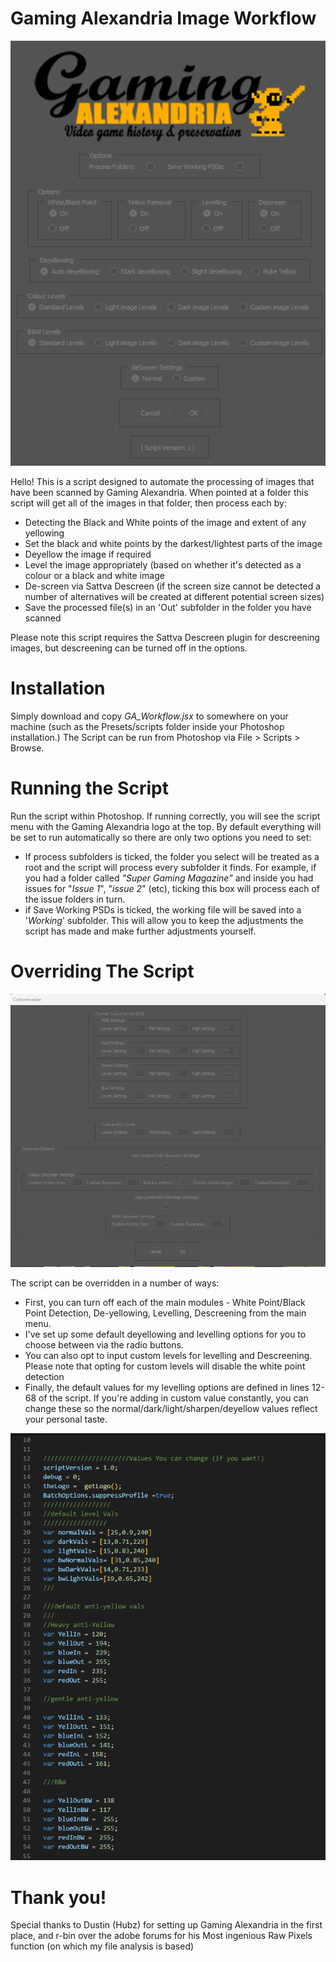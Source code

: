 # Gaming Alexandria Image Workflow 

![Screenshot of the script menu](https://github.com/Mechafatnick/GA-Image-Workflow/blob/main/Screenshot.png)

Hello! This is a script designed to automate the processing of images that have been scanned by Gaming Alexandria. When pointed at a folder this script will get all of the images in that folder, then process each by:

 - Detecting the Black and White points of the image and extent of any yellowing
 - Set the black and white points by the darkest/lightest parts of the image
 - Deyellow the image if required
 - Level the image appropriately (based on whether it's detected as a colour or a black and white image
 - De-screen via Sattva Descreen (if the screen size cannot be detected a number of alternatives will be created at different potential screen sizes)
 - Save the processed file(s) in an 'Out' subfolder in the folder you have scanned

Please note this script requires the Sattva Descreen plugin for descreening images, but descreening can be turned off in the options.

# Installation

Simply download and copy *GA_Workflow.jsx* to somewhere on your machine (such as the Presets/scripts folder inside your Photoshop installation.) The Script can be run from Photoshop via File > Scripts > Browse.

# Running the Script
Run the script within Photoshop. If running correctly, you will see the script menu with the Gaming Alexandria logo at the top. By default everything will be set to run automatically so there are only two options you need to set:

 - If process subfolders is ticked, the folder you select will be treated as a root and the script will process every subfolder it finds. For example, if you had a folder called *"Super Gaming Magazine"* and inside you had issues for "*Issue 1*", "*issue 2*" (etc), ticking this box will process each of the issue folders in turn.
 - if Save Working PSDs is ticked, the working file will be saved into a '*Working*' subfolder. This will allow you to keep the adjustments the script has made and make further adjustments yourself.

# Overriding The Script


![Customisation Options](https://github.com/Mechafatnick/GA-Image-Workflow/blob/main/CustomLevels.png?raw=true)



The script can be overridden in a number of ways:

 - First, you can turn off each of the main modules - White Point/Black Point Detection, De-yellowing, Levelling, Descreening from the main menu.
 - I've set up some default deyellowing and levelling options for you to choose between via the radio buttons.
 - You can also opt to input custom levels for levelling and Descreening. Please note that opting for custom levels will disable the white point detection
 - Finally, the default values for my levelling options are defined in lines 12-68 of the script. If you're adding in custom value constantly, you can change these so the normal/dark/light/sharpen/deyellow values reflect your personal taste.

 
![Editable Script Values](https://github.com/Mechafatnick/GA-Image-Workflow/blob/main/ScriptValues.png?raw=true)

# Thank you!

Special thanks to Dustin (Hubz) for setting up Gaming Alexandria in the first place, and r-bin over the adobe forums for his Most ingenious Raw Pixels function (on which my file analysis is based)

